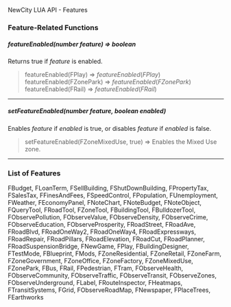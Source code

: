 NewCity LUA API - Features

### Feature-Related Functions

##### featureEnabled(number _feature_) => boolean

Returns true if _feature_ is enabled.

> featureEnabled(FPlay) => $featureEnabled(FPlay)$
> featureEnabled(FZonePark) => $featureEnabled(FZonePark)$
> featureEnabled(FRail) => $featureEnabled(FRail)$

---

##### setFeatureEnabled(number _feature_, boolean _enabled_)

Enables _feature_ if _enabled_ is true, or disables _feature_ if _enabled_ is false.

> setFeatureEnabled(FZoneMixedUse, true) => Enables the Mixed Use zone.

---

### List of Features

  FBudget, FLoanTerm, FSellBuilding, FShutDownBuilding,
  FPropertyTax, FSalesTax, FFinesAndFees,
  FSpeedControl, FPopulation, FUnemployment, FWeather,
  FEconomyPanel, FNoteChart, FNoteBudget, FNoteObject,
  FQueryTool, FRoadTool, FZoneTool, FBuildingTool, FBulldozerTool,
  FObservePollution, FObserveValue, FObserveDensity, FObserveCrime,
  FObserveEducation, FObserveProsperity,
  FRoadStreet, FRoadAve, FRoadBlvd, FRoadOneWay2, FRoadOneWay4,
  FRoadExpressways, FRoadRepair, FRoadPillars, FRoadElevation,
  FRoadCut, FRoadPlanner, FRoadSuspensionBridge,
  FNewGame, FPlay, FBuildingDesigner, FTestMode,
  FBlueprint, FMods, FZoneResidential, FZoneRetail,
  FZoneFarm, FZoneGovernment, FZoneOffice, FZoneFactory,
  FZoneMixedUse, FZonePark,
  FBus, FRail, FPedestrian, FTram,
  FObserveHealth, FObserveCommunity,
  FObserveTraffic, FObserveTransit, FObserveZones,
  FObserveUnderground, FLabel, FRouteInspector, FHeatmaps,
  FTransitSystems, FGrid,
  FObserveRoadMap, FNewspaper, FPlaceTrees, FEarthworks

